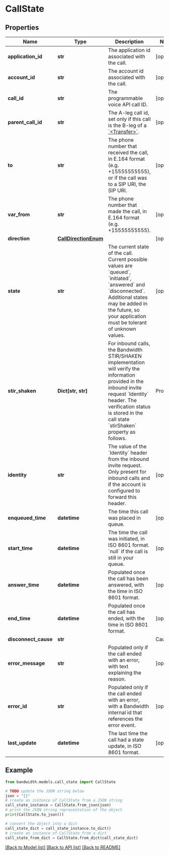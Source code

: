 # CallState


## Properties

Name | Type | Description | Notes
------------ | ------------- | ------------- | -------------
**application_id** | **str** | The application id associated with the call. | [optional] 
**account_id** | **str** | The account id associated with the call. | [optional] 
**call_id** | **str** | The programmable voice API call ID. | [optional] 
**parent_call_id** | **str** | The A-leg call id, set only if this call is the B-leg of a [&#x60;&lt;Transfer&gt;&#x60;](/docs/voice/bxml/transfer). | [optional] 
**to** | **str** | The phone number that received the call, in E.164 format (e.g. +15555555555), or if the call was to a SIP URI, the SIP URI. | [optional] 
**var_from** | **str** | The phone number that made the call, in E.164 format (e.g. +15555555555). | [optional] 
**direction** | [**CallDirectionEnum**](CallDirectionEnum.md) |  | [optional] 
**state** | **str** | The current state of the call. Current possible values are &#x60;queued&#x60;, &#x60;initiated&#x60;, &#x60;answered&#x60; and &#x60;disconnected&#x60;. Additional states may be added in the future, so your application must be tolerant of unknown values. | [optional] 
**stir_shaken** | **Dict[str, str]** | For inbound calls, the Bandwidth STIR/SHAKEN implementation will verify the information provided in the inbound invite request &#x60;Identity&#x60; header. The verification status is stored in the call state &#x60;stirShaken&#x60; property as follows.  | Property          | Description | |:------------------|:------------| | verstat | (optional) The verification status indicating whether the verification was successful or not. Possible values are &#x60;TN-Validation-Passed&#x60; or &#x60;TN-Validation-Failed&#x60;. | | attestationIndicator | (optional) The attestation level verified by Bandwidth. Possible values are &#x60;A&#x60; (full), &#x60;B&#x60; (partial) or &#x60;C&#x60; (gateway). | | originatingId | (optional) A unique origination identifier. |  Note that these are common properties but that the &#x60;stirShaken&#x60; object is free form and can contain other key-value pairs.  More information: [Understanding STIR/SHAKEN](https://www.bandwidth.com/regulations/stir-shaken). | [optional] 
**identity** | **str** | The value of the &#x60;Identity&#x60; header from the inbound invite request. Only present for inbound calls and if the account is configured to forward this header. | [optional] 
**enqueued_time** | **datetime** | The time this call was placed in queue. | [optional] 
**start_time** | **datetime** | The time the call was initiated, in ISO 8601 format. &#x60;null&#x60; if the call is still in your queue. | [optional] 
**answer_time** | **datetime** | Populated once the call has been answered, with the time in ISO 8601 format. | [optional] 
**end_time** | **datetime** | Populated once the call has ended, with the time in ISO 8601 format. | [optional] 
**disconnect_cause** | **str** | | Cause | Description | |:------|:------------| | &#x60;hangup&#x60;| One party hung up the call, a [&#x60;&lt;Hangup&gt;&#x60;](../../bxml/verbs/hangup.md) verb was executed, or there was no more BXML to execute; it indicates that the call ended normally. | | &#x60;busy&#x60; | Callee was busy. | | &#x60;timeout&#x60; | Call wasn&#39;t answered before the &#x60;callTimeout&#x60; was reached. | | &#x60;cancel&#x60; | Call was cancelled by its originator while it was ringing. | | &#x60;rejected&#x60; | Call was rejected by the callee. | | &#x60;callback-error&#x60; | BXML callback couldn&#39;t be delivered to your callback server. | | &#x60;invalid-bxml&#x60; | Invalid BXML was returned in response to a callback. | | &#x60;application-error&#x60; | An unsupported action was tried on the call, e.g. trying to play a .ogg audio. | | &#x60;account-limit&#x60; | Account rate limits were reached. | | &#x60;node-capacity-exceeded&#x60; | System maximum capacity was reached. | | &#x60;error&#x60; | Some error not described in any of the other causes happened on the call. | | &#x60;unknown&#x60; | Unknown error happened on the call. |  Note: This list is not exhaustive and other values can appear in the future. | [optional] 
**error_message** | **str** | Populated only if the call ended with an error, with text explaining the reason. | [optional] 
**error_id** | **str** | Populated only if the call ended with an error, with a Bandwidth internal id that references the error event. | [optional] 
**last_update** | **datetime** | The last time the call had a state update, in ISO 8601 format. | [optional] 

## Example

```python
from bandwidth.models.call_state import CallState

# TODO update the JSON string below
json = "{}"
# create an instance of CallState from a JSON string
call_state_instance = CallState.from_json(json)
# print the JSON string representation of the object
print(CallState.to_json())

# convert the object into a dict
call_state_dict = call_state_instance.to_dict()
# create an instance of CallState from a dict
call_state_from_dict = CallState.from_dict(call_state_dict)
```
[[Back to Model list]](../README.md#documentation-for-models) [[Back to API list]](../README.md#documentation-for-api-endpoints) [[Back to README]](../README.md)


